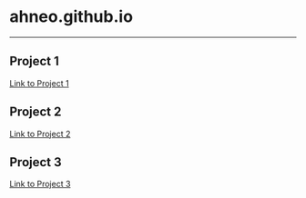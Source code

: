 # ahneo.github.io
---
## Project 1
[Link to Project 1](https://ahneo.github.io/project1)
 
## Project 2
[Link to Project 2](https://ahneo.github.io/project2)

## Project 3
[Link to Project 3](https://ahneo.github.io/project3)
